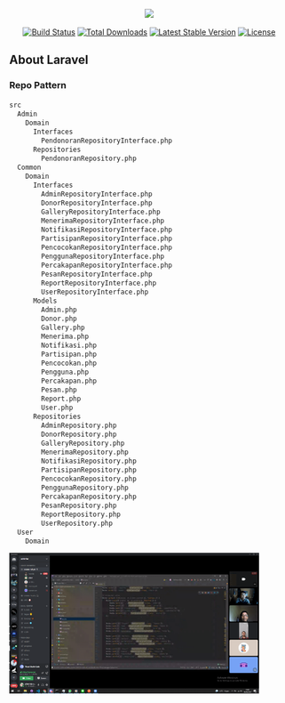 <p align="center"><a href="https://laravel.com" target="_blank"><img src="https://raw.githubusercontent.com/laravel/art/master/logo-lockup/5%20SVG/2%20CMYK/1%20Full%20Color/laravel-logolockup-cmyk-red.svg" width="400"></a></p>

<p align="center">
<a href="https://travis-ci.org/laravel/framework"><img src="https://travis-ci.org/laravel/framework.svg" alt="Build Status"></a>
<a href="https://packagist.org/packages/laravel/framework"><img src="https://img.shields.io/packagist/dt/laravel/framework" alt="Total Downloads"></a>
<a href="https://packagist.org/packages/laravel/framework"><img src="https://img.shields.io/packagist/v/laravel/framework" alt="Latest Stable Version"></a>
<a href="https://packagist.org/packages/laravel/framework"><img src="https://img.shields.io/packagist/l/laravel/framework" alt="License"></a>
</p>

## About Laravel
### Repo Pattern
```
src
  Admin
    Domain
      Interfaces
        PendonoranRepositoryInterface.php
      Repositories
        PendonoranRepository.php
  Common
    Domain
      Interfaces
        AdminRepositoryInterface.php
        DonorRepositoryInterface.php
        GalleryRepositoryInterface.php
        MenerimaRepositoryInterface.php
        NotifikasiRepositoryInterface.php
        PartisipanRepositoryInterface.php
        PencocokanRepositoryInterface.php
        PenggunaRepositoryInterface.php
        PercakapanRepositoryInterface.php
        PesanRepositoryInterface.php
        ReportRepositoryInterface.php
        UserRepositoryInterface.php
      Models
        Admin.php
        Donor.php
        Gallery.php
        Menerima.php
        Notifikasi.php
        Partisipan.php
        Pencocokan.php
        Pengguna.php
        Percakapan.php
        Pesan.php
        Report.php
        User.php
      Repositories
        AdminRepository.php
        DonorRepository.php
        GalleryRepository.php
        MenerimaRepository.php
        NotifikasiRepository.php
        PartisipanRepository.php
        PencocokanRepository.php
        PenggunaRepository.php
        PercakapanRepository.php
        PesanRepository.php
        ReportRepository.php
        UserRepository.php
  User
    Domain
```

[<img src="foto-kerja-kolompok/Screenshot.png" alt="foto-kerkel" style="display: flex; max-width: 450px;" />](https://github.com/maroqijalil/plasmahero-web)
